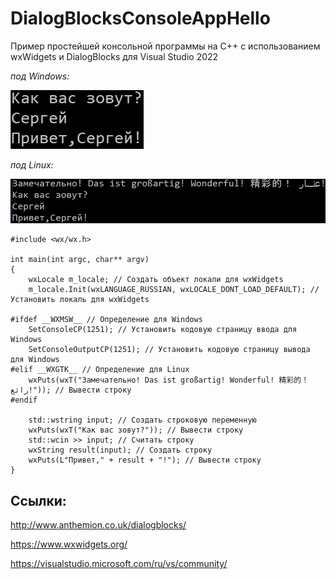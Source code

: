 # DialogBlocksConsoleAppHello
Пример простейшей консольной программы на C++ с использованием wxWidgets и DialogBlocks для Visual Studio 2022

*под Windows:*

![srcreenshot](screenshot1.png)

*под Linux:*

![srcreenshot](screenshot2.png)

```
#include <wx/wx.h>

int main(int argc, char** argv)
{
	wxLocale m_locale; // Создать объект локали для wxWidgets
	m_locale.Init(wxLANGUAGE_RUSSIAN, wxLOCALE_DONT_LOAD_DEFAULT); // Установить локаль для wxWidgets

#ifdef __WXMSW__ // Определение для Windows
	SetConsoleCP(1251); // Установить кодовую страницу ввода для Windows
	SetConsoleOutputCP(1251); // Установить кодовую страницу вывода для Windows
#elif __WXGTK__ // Определение для Linux
	wxPuts(wxT("Замечательно! Das ist großartig! Wonderful! 精彩的！ رائع!")); // Вывести строку
#endif

	std::wstring input; // Создать строковую переменную
	wxPuts(wxT("Как вас зовут?")); // Вывести строку
	std::wcin >> input; // Считать строку
	wxString result(input); // Создать строку
	wxPuts(L"Привет," + result + "!"); // Вывести строку
}
```

## Ссылки:

http://www.anthemion.co.uk/dialogblocks/

https://www.wxwidgets.org/

https://visualstudio.microsoft.com/ru/vs/community/
